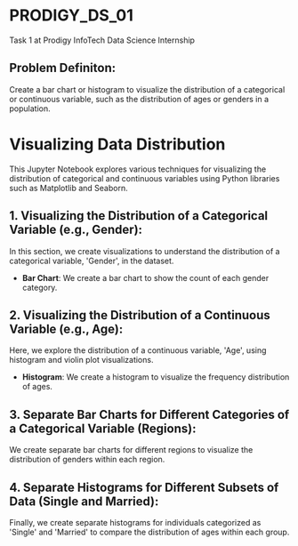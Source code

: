 # PRODIGY_DS_01
Task 1 at Prodigy InfoTech Data Science Internship

## Problem Definiton:
Create a bar chart or histogram to visualize the distribution of a categorical or continuous variable, such as the distribution of ages or genders in a population.

# Visualizing Data Distribution

This Jupyter Notebook explores various techniques for visualizing the distribution of categorical and continuous variables using Python libraries such as Matplotlib and Seaborn.

## 1. Visualizing the Distribution of a Categorical Variable (e.g., Gender):
In this section, we create visualizations to understand the distribution of a categorical variable, 'Gender', in the dataset.
- **Bar Chart**: We create a bar chart to show the count of each gender category.

## 2. Visualizing the Distribution of a Continuous Variable (e.g., Age):
Here, we explore the distribution of a continuous variable, 'Age', using histogram and violin plot visualizations.
- **Histogram**: We create a histogram to visualize the frequency distribution of ages.

## 3. Separate Bar Charts for Different Categories of a Categorical Variable (Regions):
We create separate bar charts for different regions to visualize the distribution of genders within each region.

## 4. Separate Histograms for Different Subsets of Data (Single and Married):
Finally, we create separate histograms for individuals categorized as 'Single' and 'Married' to compare the distribution of ages within each group.
